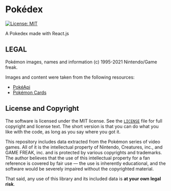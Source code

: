 # Pokédex
[![License: MIT](https://img.shields.io/badge/License-MIT-blue.svg)](https://opensource.org/licenses/MIT)

 A Pokedex made with React.js 

## LEGAL

Pokémon images, names and information (c) 1995-2021 Nintendo/Game freak.

Images and content were taken from the following resources:

* [PokéApi](http://pokeapi.co/)
* [Pokémon Cards](https://pokemontcg.io/)


## License and Copyright

The software is licensed under the MIT license. See the [`LICENSE`](LICENSE) file for full copyright and license text. 
The short version is that you can do what you like with the code, as long as you say where you got it.

This repository includes data extracted from the Pokémon series of video games.
All of it is the intellectual property of Nintendo, Creatures, inc., and GAME FREAK, inc. and is protected by various 
copyrights and trademarks. The author believes that the use of this intellectual property for a fan reference is 
covered by fair use — the use is inherently educational, and the software would be severely impaired without the 
copyrighted material.

That said, any use of this library and its included data is **at your own legal risk**.
